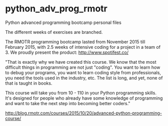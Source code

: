 # python_adv_prog_rmotr
Python advanced programming bootcamp personal files

The different weeks of exercises are branched.

The RMOTR programming bootcamp lasted from November 2015 till February 2015, with 2.5 weeks of intensive coding for a project in a team of 3. We proudly present the product: 
http://www.spotifest.co/




"That is exactly why we have created this course. We know that the most difficult things in programming are not just "coding". You want to learn how to debug your programs, you want to learn coding style from professionals, you need the tools used in the industry, etc. The list is long, and yet, none of that is taught in books.

This course will take you from 10 - 110 in your Python programming skills. It's designed for people who already have some knowledge of programming and want to take the next step into becoming better coders."

http://blog.rmotr.com/courses/2015/10/20/advanced-python-programming-course/
